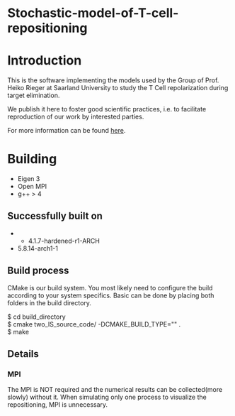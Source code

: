 # Stochastic-model-of-T-cell-repositioning

# Introduction

This is the software implementing the models used by the Group of Prof. Heiko Rieger at Saarland University to study the T Cell repolarization during target elimination.

We publish it here to foster good scientific practices, i.e. to facilitate reproduction of our work by interested parties.

For more information can be found [here](https://www.rieger.uni-saarland.de/homepage/research/biological_physics/research_publications/T_Cell_modelling.html
).


# Building

* Eigen 3
* Open MPI
* g++ > 4

## Successfully built on

* - 4.1.7-hardened-r1-ARCH
* 5.8.14-arch1-1

## Build process

CMake is our build system. You most likely need to configure the build according to your system specifics. Basic can be done by placing both folders in the build directory.

\$ cd build_directory <br />
\$ cmake two_IS_source_code/ -DCMAKE_BUILD_TYPE="" . <br />
\$ make <br />


## Details

### MPI

The MPI is NOT required and the numerical results can be collected(more slowly) without it. When simulating only one process to visualize the repositioning, MPI is unnecessary.


